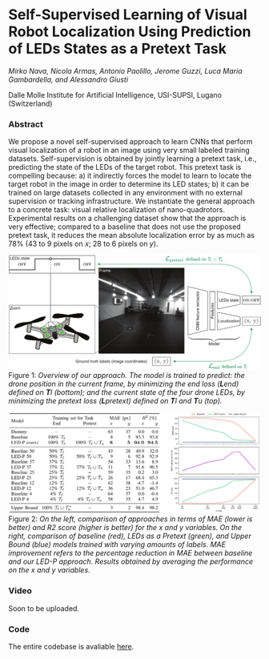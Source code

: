 # Self-Supervised Learning of Visual Robot Localization Using Prediction of LEDs States as a Pretext Task

*Mirko Nava, Nicola Armas, Antonio Paolillo, Jerome Guzzi, Luca Maria Gambardella, and Alessandro Giusti*

Dalle Molle Institute for Artificial Intelligence, USI-SUPSI, Lugano (Switzerland)

### Abstract

We propose a novel self-supervised approach to learn CNNs that perform visual localization of a robot in an image using very small labeled training datasets. Self-supervision is obtained by jointly learning a pretext task, i.e., predicting the state of the LEDs of the target robot.
This pretext task is compelling because: a) it indirectly forces the model to learn to locate the target robot in the image in order to determine its LED states; b) it can be trained on large datasets collected in any environment with no external supervision or tracking infrastructure.
We instantiate the general approach to a concrete task: visual relative localization of nano-quadrotors.
Experimental results on a challenging dataset show that the approach is very effective; compared to a baseline that does not use the proposed pretext task, it reduces the mean absolute localization error by as much as 78% (43 to 9 pixels on *x*; 28 to 6 pixels on *y*).


![LEDs as Pretext](https://github.com/idsia-robotics/leds-as-pretext/blob/main/img/led_pretext_approach.png)
Figure 1: *Overview of our approach. The model is trained to predict: the drone position in the current frame, by minimizing the end loss (**L**end) defined on **T**l (bottom); and the current state of the four drone LEDs, by minimizing the pretext loss (**L**pretext) defined on **T**l and **T**u (top).*

![LEDs as Pretext](https://github.com/idsia-robotics/leds-as-pretext/blob/main/img/led_pretext_performance.png)
Figure 2: *On the left, comparison of approaches in terms of MAE (lower is better) and R2 score (higher is better) for the x and y variables.
On the right, comparison of baseline (red), LEDs as a Pretext (green), and Upper Bound (blue) models trained with varying amounts of labels. MAE improvement refers to the percentage reduction in MAE between baseline and our LED-P approach. Results obtained by averaging the performance on the x and y variables.*

<!--
The PDF of the article is available in Open Access [here]( https://doi.org/10.1109/LRA.2022.3143565).

### Bibtex

```properties
@article{nava2022learning,
  author={M. {Nava} and A. {Paolillo} and J. {Guzzi} and L. M. {Gambardella} and A. {Giusti}},
  journal={IEEE Robotics and Automation Letters}, 
  title={Learning Visual Localization of a Quadrotor Using its Noise as Self-Supervision}, 
  year={2022},
  volume={7},
  number={2},
  pages={2218-2225},
  doi={10.1109/LRA.2022.3143565}
}
```
-->

### Video

Soon to be uploaded.

<!-- [![Self-Supervised Learning of Visual Robot Localization Using Prediction of LEDs States as a Pretext Task](https://github.com/idsia-robotics/Sound-as-Pretext/blob/main/code/data/out/video.gif)](https://www.youtube.com/watch?v=fuexj03mGNo) -->

### Code

The entire codebase is avaliable [here](https://github.com/idsia-robotics/leds-as-pretext/tree/main/code).

<!--
### Dataset

The dataset divided into [unlabeled training-set](https://drive.switch.ch/index.php/s/RSz7jRiHrSwf54p), [labeled training-set](https://drive.switch.ch/index.php/s/BfQwbzCf4gTGJ7T), [validation-set](https://drive.switch.ch/index.php/s/qN4NO9296K6ry1t), and [test-set](https://drive.switch.ch/index.php/s/7myEJA7E4zYQlVz) is avaiable through the relative links.
-->
